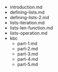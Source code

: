 - introduction.md
- defining-lists.md
- defining-lists-2.md
- lists-iteration.md
- lists-len-function.md
- lists-operation.md
- kbc
  - part-1.md
  - part-2.md
  - part-3.md
  - part-4.md
  - part-5.md
